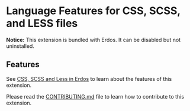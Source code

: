 # Language Features for CSS, SCSS, and LESS files

**Notice:** This extension is bundled with Erdos. It can be disabled but not uninstalled.

## Features

See [CSS, SCSS and Less in Erdos](https://code.visualstudio.com/docs/languages/css) to learn about the features of this extension.

Please read the [CONTRIBUTING.md](https://github.com/willnickols/erdos/blob/master/extensions/css-language-features/CONTRIBUTING.md) file to learn how to contribute to this extension.
